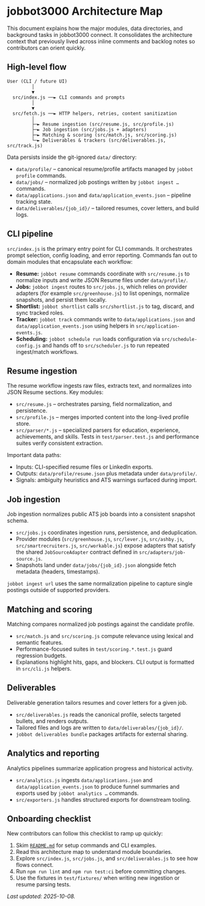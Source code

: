 # jobbot3000 Architecture Map

This document explains how the major modules, data directories, and background tasks in jobbot3000
connect. It consolidates the architecture context that previously lived across inline comments and
backlog notes so contributors can orient quickly.

## High-level flow

```text
User (CLI / future UI)
         │
         ▼
  src/index.js ──► CLI commands and prompts
         │
         ▼
  src/fetch.js ──► HTTP helpers, retries, content sanitization
         │
         ├─► Resume ingestion (src/resume.js, src/profile.js)
         ├─► Job ingestion (src/jobs.js + adapters)
         ├─► Matching & scoring (src/match.js, src/scoring.js)
         └─► Deliverables & trackers (src/deliverables.js, src/track.js)
```

Data persists inside the git-ignored `data/` directory:

- `data/profile/` – canonical resume/profile artifacts managed by `jobbot profile` commands.
- `data/jobs/` – normalized job postings written by `jobbot ingest …` commands.
- `data/applications.json` and `data/application_events.json` – pipeline tracking state.
- `data/deliverables/{job_id}/` – tailored resumes, cover letters, and build logs.

## CLI pipeline

`src/index.js` is the primary entry point for CLI commands. It orchestrates prompt selection, config
loading, and error reporting. Commands fan out to domain modules that encapsulate each workflow:

- **Resume:** `jobbot resume` commands coordinate with `src/resume.js` to normalize inputs and write
  JSON Resume files under `data/profile/`.
- **Jobs:** `jobbot ingest` routes to `src/jobs.js`, which relies on provider adapters (for example
  `src/greenhouse.js`) to list openings, normalize snapshots, and persist them locally.
- **Shortlist:** `jobbot shortlist` calls `src/shortlist.js` to tag, discard, and sync tracked roles.
- **Tracker:** `jobbot track` commands write to `data/applications.json` and
  `data/application_events.json` using helpers in `src/application-events.js`.
- **Scheduling:** `jobbot schedule run` loads configuration via `src/schedule-config.js` and hands off
  to `src/scheduler.js` to run repeated ingest/match workflows.

## Resume ingestion

The resume workflow ingests raw files, extracts text, and normalizes into JSON Resume sections.
Key modules:

- `src/resume.js` – orchestrates parsing, field normalization, and persistence.
- `src/profile.js` – merges imported content into the long-lived profile store.
- `src/parser/*.js` – specialized parsers for education, experience, achievements, and skills. Tests
  in `test/parser.test.js` and performance suites verify consistent extraction.

Important data paths:

- Inputs: CLI-specified resume files or LinkedIn exports.
- Outputs: `data/profile/resume.json` plus metadata under `data/profile/`.
- Signals: ambiguity heuristics and ATS warnings surfaced during import.

## Job ingestion

Job ingestion normalizes public ATS job boards into a consistent snapshot schema.

- `src/jobs.js` coordinates ingestion runs, persistence, and deduplication.
- Provider modules (`src/greenhouse.js`, `src/lever.js`, `src/ashby.js`, `src/smartrecruiters.js`,
  `src/workable.js`) expose adapters that satisfy the shared `JobSourceAdapter` contract defined in
  `src/adapters/job-source.js`.
- Snapshots land under `data/jobs/{job_id}.json` alongside fetch metadata (headers, timestamps).

`jobbot ingest url` uses the same normalization pipeline to capture single postings outside of
supported providers.

## Matching and scoring

Matching compares normalized job postings against the candidate profile.

- `src/match.js` and `src/scoring.js` compute relevance using lexical and semantic features.
- Performance-focused suites in `test/scoring.*.test.js` guard regression budgets.
- Explanations highlight hits, gaps, and blockers. CLI output is formatted in `src/cli.js` helpers.

## Deliverables

Deliverable generation tailors resumes and cover letters for a given job.

- `src/deliverables.js` reads the canonical profile, selects targeted bullets, and renders outputs.
- Tailored files and logs are written to `data/deliverables/{job_id}/`.
- `jobbot deliverables bundle` packages artifacts for external sharing.

## Analytics and reporting

Analytics pipelines summarize application progress and historical activity.

- `src/analytics.js` ingests `data/applications.json` and `data/application_events.json` to produce
  funnel summaries and exports used by `jobbot analytics …` commands.
- `src/exporters.js` handles structured exports for downstream tooling.

## Onboarding checklist

New contributors can follow this checklist to ramp up quickly:

1. Skim [`README.md`](../README.md) for setup commands and CLI examples.
2. Read this architecture map to understand module boundaries.
3. Explore `src/index.js`, `src/jobs.js`, and `src/deliverables.js` to see how flows connect.
4. Run `npm run lint` and `npm run test:ci` before committing changes.
5. Use the fixtures in `test/fixtures/` when writing new ingestion or resume parsing tests.

_Last updated: 2025-10-08._

